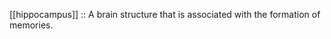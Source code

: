 [[hippocampus]] :: A brain structure that is associated with the formation of memories.
<!--SR:!2025-02-06,2,245-->
